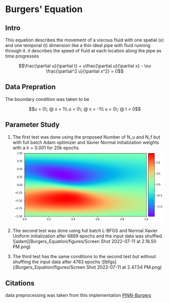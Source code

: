 # Burgers' Equation 
## Intro
This equation describes the movement of a viscous fluid with one spatial (x) and one temporal (t) dimension like a thin ideal pipe with fluid running through it. it describes the speed of fluid at each location along the pipe as time progresses
```math
\frac{\partial u}{\partial t} + u\frac{\partial u}{\partial x} - \nu \frac{\partial^2 u}{\partial x^2} = 0
```
## Data Prepration
The boundary condition was taken to be 
```math
u = 0\;   @ x = 1\\
u = 0\;   @ x = -1\\
u = 0\;   @ t = 0
```
## Parameter Study
1. The first test was done using the proposed Number of N_u and N_f but with full batch Adam optimizer and Xavier Normal initialization weights with a lr = 0.001 for 20k epochs
![adam](Burgers_Equation/figures/adam_xavier_uniform_001_bias.png)

2. The second test was done using full batch L-BFGS and Normal Xavier Uniform initialization after 6899 epochs and the input data was shuffled.
![adam](Burgers_Equation/figures/Screen Shot 2022-07-11 at 2.18.50 PM.png)

3. The third test has the same conditions to the second test but without shuffling the input data after 4763 epochs
![lbfgs](/Burgers_Equation/figures/Screen Shot 2022-07-11 at 2.47.54 PM.png)

## Citations
data preprocessing was taken from this implementation [PINN-Burgers](https://github.com/EdgarAMO/PINN-Burgers)
